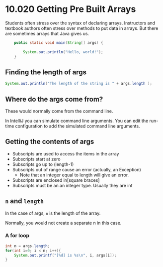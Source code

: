 # 10.020 Getting Pre Built Arrays

Students often stress over the syntax of declaring arrays.  Instructors and textbook authors often stress over methods to put data in arrays.  But there are sometimes arrays that Java gives us.

```java
    public static void main(String[] args) {
        
        System.out.println("Hello, world!");
    }
```

## Finding the length of args

```java
System.out.println("The length of the string is " + args.length );
```

## Where do the args come from?

These would normally come from the command line.

In IntelliJ you can simulate command line arguments.  You can edit the run-time configuration to add the simulated command line arguments.

## Getting the contents of args

* Subscripts are used to access the items in the array
* Subscripts start at zero
* Subscripts go up to (length-1)
* Subscripts out of range cause an error (actually, an Exception)
  * Note that an integer equal to length will give an error.
* Subscripts are enclosed in[square braces]
* Subscripts must be an an integer type. Usually they are int

## `n` and `length`

In the case of args, `n` is the length of the array. 

Normally, you would not create a separate n in this case. 

### A for loop

```java
int n = args.length;
for(int i=0; i < n; i++){
    System.out.printf("[%d] is %s\n", i, args[i]);
}
```

